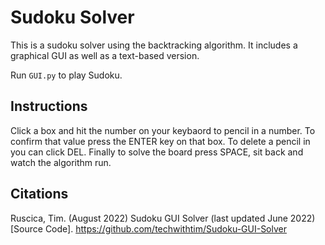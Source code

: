 # Sudoku Solver

This is a sudoku solver using the backtracking algorithm. It includes a graphical GUI as well as a text-based version.

Run ```GUI.py``` to play Sudoku.

## Instructions

Click a box and hit the number on your keybaord to pencil in a number. To confirm that value press the ENTER key on that box. To delete a pencil in you can click DEL. Finally to solve the board press SPACE, sit back and watch the algorithm run.

## Citations
Ruscica, Tim. (August 2022) Sudoku GUI Solver (last updated June 2022)[Source Code]. https://github.com/techwithtim/Sudoku-GUI-Solver
